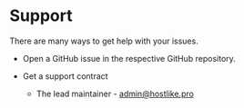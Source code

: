 # Support

There are many ways to get help with your issues.

- Open a GitHub issue in the respective GitHub repository.

- Get a support contract

  - The lead maintainer - [admin@hostlike.pro](mailto:admin@hostlike.pro)
